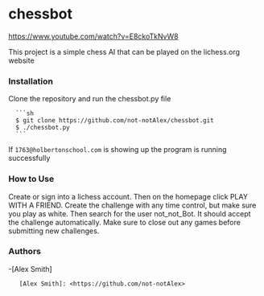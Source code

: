 # chessbot
https://www.youtube.com/watch?v=E8ckoTkNvW8


This project is a simple chess AI that can be played on the lichess.org website

### Installation

Clone the repository and run the chessbot.py file

      ```sh
      $ git clone https://github.com/not-notAlex/chessbot.git
      $ ./chessbot.py
      ```
If ```1763@holbertonschool.com``` is showing up the program is running successfully

### How to Use
      
Create or sign into a lichess account. Then on the homepage click PLAY WITH A FRIEND. Create the challenge with any time control, but make sure you play as white. Then search for the user not_not_Bot. It should accept the challenge automatically. Make sure to close out any games before submitting new challenges.

### Authors

-[Alex Smith]



	   [Alex Smith]: <https://github.com/not-notAlex>
